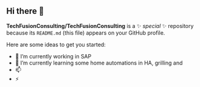 ## Hi there 👋

**TechFusionConsulting/TechFusionConsulting** is a ✨ _special_ ✨ repository because its `README.md` (this file) appears on your GitHub profile.

Here are some ideas to get you started:

- 🔭 I’m currently working in SAP
- 🌱 I’m currently learning some home automations in HA, grilling and 
- 📫 
- ⚡

